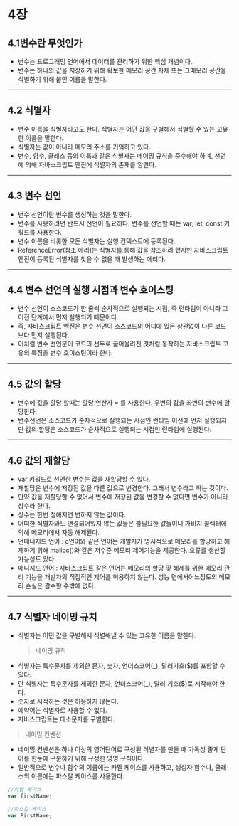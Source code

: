 # 4장

## 4.1변수란 무엇인가

- 변수는 프로그래밍 언어에서 데이터를 관리하기 위한 핵심 개념이다.
- 변수는 하나의 값을 저장하기 위해 확보한 메모리 공간 자체 또는 그메모리 공간을 식별하기 위해 붙인 이름을 말한다.
<!-- Line -->

---

## 4.2 식별자

- 변수 이름을 식별자라고도 한다. 식별자는 어떤 값을 구별해서 식별할 수 있는 고유한 이름을 말한다.
- 식별자는 값이 아니라 메모리 주소를 기억하고 있다.
- 변수, 함수, 클래스 등의 이름과 같은 식별자는 네이밍 규칙을 준수해야 하며, 선언에 의해 자바스크립트 엔진에 식별자의 존재를 알린다.
<!-- Line -->

---

## 4.3 변수 선언

- 변수 선언이란 변수를 생성하는 것을 말한다.
- 변수를 사용하려면 반드시 선언이 필요하다. 변수를 선언할 때는 var, let, const 키워드를 사용한다.
- 변수 이름을 비롯한 모든 식별자는 실행 컨텍스트에 등록된다.
- ReferenceError(참조 에러)는 식별자를 통해 값을 참조하려 했지만 자바스크립트 엔진이 등록된 식별자를 찾을 수 없을 때 발생하는 에러다.
<!-- Line -->

---

## 4.4 변수 선언의 실행 시점과 변수 호이스팅

- 변수 선언이 소스코드가 한 줄씩 순차적으로 실행되는 시점, 즉 런타임이 아니라 그 이전 단계에서 먼저 실행되기 때문이다.
- 즉, 자바스크립트 엔진은 변수 선언이 소스코드의 어디에 있든 상관없이 다른 코드보다 먼저 실행된다.
- 이처럼 변수 선언문이 코드의 선두로 끌어올려진 것처럼 동작하는 자바스크립트 고유의 특징을 변수 호이스팅이라 한다.
<!-- Line -->

---

## 4.5 값의 할당

- 변수에 값을 할당 할때는 할당 연산자 = 를 사용한다. 우변의 값을 좌변의 변수에 할당한다.
- 변수선언은 소스코드가 순차적으로 실행되는 시점인 런타임 이전에 먼저 실행되지만 값의 할당은 소스코드가 순차적으로 실행되는 시점인 런타임에 실행된다.
<!-- Line -->

---

## 4.6 값의 재할당

- var 키워드로 선언한 변수는 값을 재할당할 수 있다.
- 재할당은 변수에 저장된 값을 다른 값으로 변경한다. 그래서 변수라고 하는 것이다.
- 만약 값을 재할당할 수 없어서 변수에 저장된 값을 변경할 수 없다면 변수가 아니라 상수라 한다.
- 상수는 한번 정해지면 변하지 않는 값이다.
- 어떠한 식별자와도 연결되어있지 않는 값들은 불필요한 값들이니 가비지 콜렉터에 의해 메모리에서 자동 해제된다.
- 언매니지드 언어 : c언어와 같은 언어는 개발자가 명시적으로 메모리를 할당하고 해제하기 위해 malloc()와 같은 저수준 메모리 제어기능을 제공한다. 오류를 생산할 가능성도 있다.
- 매니지드 언어 : 자바스크립트 같은 언어는 메모리의 할당 및 해제를 위한 메모리 관리 기능을 개발자의 직접적인 제어를 허용하지 않는다. 성능 면에서어느정도의 메모리 손실은 감수할 수밖에 없다.
<!-- Line -->

---

## 4.7 식별자 네이밍 규치

- 식별자는 어떤 값을 구별해서 식별해낼 수 있는 고유한 이름을 말한다.
  > 네이밍 규칙
- 식별자는 특수문자를 제외한 문자, 숫자, 언더스코어(\_), 달러기호($)를 포함할 수 있다.
- 단 식별자는 특수문자를 제외한 문자, 언더스코어(\_), 달러 기호($)로 시작해야 한다.
- 숫자로 시작하는 것은 허용하지 않는다.
- 예약어는 식별자로 사용할 수 없다.
- 자바스크립트는 대소문자를 구별한다.

> 네이밍 컨벤션

- 네이밍 컨벤션은 하나 이상의 영어단어로 구성된 식별자를 만들 때 가독성 좋게 단어를 한눈에 구분하기 위해 규정한 명명 규칙이다.
- 일반적으로 변수나 함수의 이름에는 카멜 케이스를 사용하고, 생성자 함수나, 클래스의 이름에는 파스칼 케이스를 사용한다.

```javascript
//카멜 케이스
var firstName;

//파스칼 케이스
var FirstName;
```
